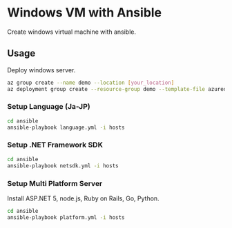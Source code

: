 # Windows VM with Ansible

Create windows virtual machine with ansible.

## Usage

Deploy windows server.

```bash
az group create --name demo --location [your_location]
az deployment group create --resource-group demo --template-file azuredeploy.json --parameters azuredeploy.parameters.json
```

### Setup Language (Ja-JP)

```bash
cd ansible
ansible-playbook language.yml -i hosts
```

### Setup .NET Framework SDK

```bash
cd ansible
ansible-playbook netsdk.yml -i hosts
```

### Setup Multi Platform Server

Install ASP.NET 5, node.js, Ruby on Rails, Go, Python.

```bash
cd ansible
ansible-playbook platform.yml -i hosts
```
